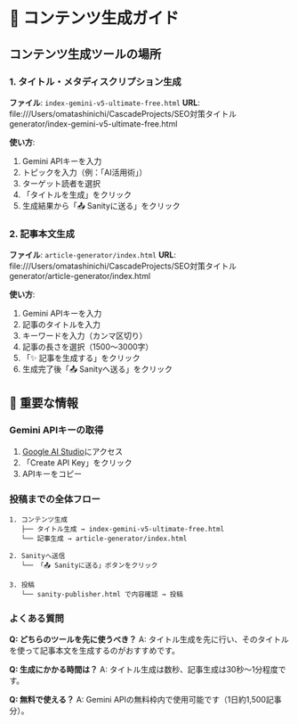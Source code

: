 # 📝 コンテンツ生成ガイド

## コンテンツ生成ツールの場所

### 1. タイトル・メタディスクリプション生成
**ファイル**: `index-gemini-v5-ultimate-free.html`
**URL**: file:///Users/omatashinichi/CascadeProjects/SEO対策タイトルgenerator/index-gemini-v5-ultimate-free.html

**使い方**:
1. Gemini APIキーを入力
2. トピックを入力（例：「AI活用術」）
3. ターゲット読者を選択
4. 「タイトルを生成」をクリック
5. 生成結果から「📤 Sanityに送る」をクリック

### 2. 記事本文生成
**ファイル**: `article-generator/index.html`
**URL**: file:///Users/omatashinichi/CascadeProjects/SEO対策タイトルgenerator/article-generator/index.html

**使い方**:
1. Gemini APIキーを入力
2. 記事のタイトルを入力
3. キーワードを入力（カンマ区切り）
4. 記事の長さを選択（1500〜3000字）
5. 「✨ 記事を生成する」をクリック
6. 生成完了後「📤 Sanityへ送る」をクリック

## 📍 重要な情報

### Gemini APIキーの取得
1. [Google AI Studio](https://makersuite.google.com/app/apikey)にアクセス
2. 「Create API Key」をクリック
3. APIキーをコピー

### 投稿までの全体フロー
```
1. コンテンツ生成
   ├── タイトル生成 → index-gemini-v5-ultimate-free.html
   └── 記事生成 → article-generator/index.html
   
2. Sanityへ送信
   └── 「📤 Sanityに送る」ボタンをクリック
   
3. 投稿
   └── sanity-publisher.html で内容確認 → 投稿
```

### よくある質問

**Q: どちらのツールを先に使うべき？**
A: タイトル生成を先に行い、そのタイトルを使って記事本文を生成するのがおすすめです。

**Q: 生成にかかる時間は？**
A: タイトル生成は数秒、記事生成は30秒〜1分程度です。

**Q: 無料で使える？**
A: Gemini APIの無料枠内で使用可能です（1日約1,500記事分）。